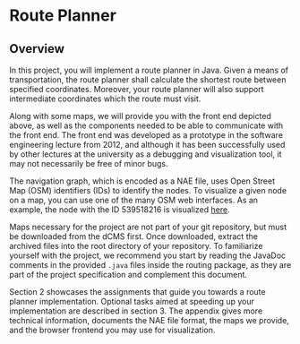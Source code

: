 # Route Planner

## Overview
In this project, you will implement a route planner in Java. Given a means of transportation, the route planner shall calculate the shortest route between specified coordinates. Moreover, your route planner will also support intermediate coordinates which the route must visit.

Along with some maps, we will provide you with the front end depicted above, as well as the components needed to be able to communicate with the front end. The front end was developed as a prototype in the software engineering lecture from 2012, and although it has been successfully used by other lectures at the university as a debugging and visualization tool, it may not necessarily be free of minor bugs.

The navigation graph, which is encoded as a NAE file, uses Open Street Map (OSM) identifiers (IDs) to identify the nodes. To visualize a given node on a map, you can use one of the many OSM web interfaces. As an example, the node with the ID 539518216 is visualized [here](http://www.openstreetmap.org/node/539518216).

Maps necessary for the project are not part of your git repository, but must be downloaded from the dCMS first. Once downloaded, extract the archived files into the root directory of your repository. To familiarize yourself with the project, we recommend you start by reading the JavaDoc comments in the provided `.java` files inside the routing package, as they are part of the project specification and complement this document.

Section 2 showcases the assignments that guide you towards a route planner implementation. Optional tasks aimed at speeding up your implementation are described in section 3. The appendix gives more technical information, documents the NAE file format, the maps we provide, and the browser frontend you may use for visualization.
